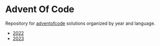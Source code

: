 # Advent Of Code

Repository for [adventofcode](https://adventofcode.com/) solutions
organized by year and language.

- [2022](./2022/README.md)
- [2023](./2023/README.md)
